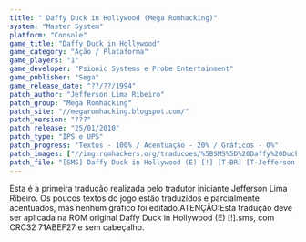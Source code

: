 ```yaml
---
title: " Daffy Duck in Hollywood (Mega Romhacking)"
system: "Master System"
platform: "Console"
game_title: "Daffy Duck in Hollywood"
game_category: "Ação / Plataforma"
game_players: "1"
game_developer: "Psionic Systems e Probe Entertainment"
game_publisher: "Sega"
game_release_date: "??/??/1994"
patch_author: "Jefferson Lima Ribeiro"
patch_group: "Mega Romhacking"
patch_site: "//megaromhacking.blogspot.com/"
patch_version: "???"
patch_release: "25/01/2010"
patch_type: "IPS e UPS"
patch_progress: "Textos - 100% / Acentuação - 20% / Gráficos - 0%"
patch_images: ["//img.romhackers.org/traducoes/%5BSMS%5D%20Daffy%20Duck%20in%20Hollywood%20-%20Mega%20Romhacking%20-%201.png","//img.romhackers.org/traducoes/%5BSMS%5D%20Daffy%20Duck%20in%20Hollywood%20-%20Mega%20Romhacking%20-%202.png","//img.romhackers.org/traducoes/%5BSMS%5D%20Daffy%20Duck%20in%20Hollywood%20-%20Mega%20Romhacking%20-%203.png"]
patch_file: "[SMS] Daffy Duck in Hollywood (E) [!] [T-BR] [T-Jefferson Lima Ribeiro G-Mega Romhacking] [A-2010].zip"
---
```

Esta é a primeira tradução realizada pelo tradutor iniciante Jefferson Lima Ribeiro. Os poucos textos do jogo estão traduzidos e parcialmente acentuados, mas nenhum gráfico foi editado.ATENÇÃO:Esta tradução deve ser aplicada na ROM original Daffy Duck in Hollywood (E) [!].sms, com CRC32 71ABEF27 e sem cabeçalho.